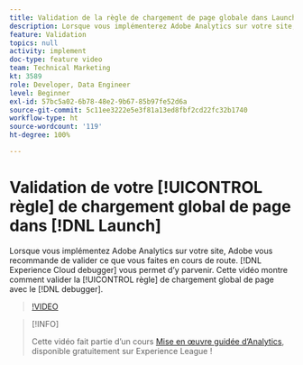 ```yaml
---
title: Validation de la règle de chargement de page globale dans Launch
description: Lorsque vous implémenterez Adobe Analytics sur votre site, vous souhaiterez être en mesure de valider ce que vous faites en cours de route. Experience Cloud Debugger à la rescousse ! Cette vidéo montre comment valider la règle de chargement global de page avec Debugger.
feature: Validation
topics: null
activity: implement
doc-type: feature video
team: Technical Marketing
kt: 3589
role: Developer, Data Engineer
level: Beginner
exl-id: 57bc5a02-6b78-48e2-9b67-85b97fe52d6a
source-git-commit: 5c11ee3222e5e3f81a13ed8fbf2cd22fc32b1740
workflow-type: ht
source-wordcount: '119'
ht-degree: 100%

---
```


# Validation de votre [!UICONTROL règle] de chargement global de page dans [!DNL Launch]

Lorsque vous implémentez Adobe Analytics sur votre site, Adobe vous recommande de valider ce que vous faites en cours de route. [!DNL Experience Cloud debugger] vous permet d’y parvenir. Cette vidéo montre comment valider la [!UICONTROL règle] de chargement global de page avec le [!DNL debugger].

>[!VIDEO](https://video.tv.adobe.com/v/28776/?quality=12)

>[!INFO]
>
> Cette vidéo fait partie d’un cours [Mise en œuvre guidée d’Analytics](https://experienceleague.adobe.com/?recommended=Analytics-D-1-2019.1), disponible gratuitement sur Experience League !